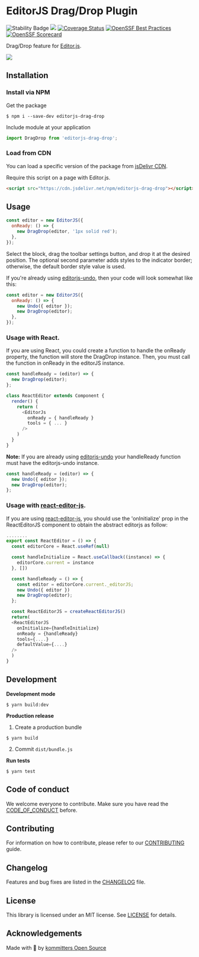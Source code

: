 # EditorJS Drag/Drop Plugin

![Stability Badge](https://img.shields.io/badge/stability-stable-green.svg)
![](https://badgen.net/badge/Editor.js/v2.0/blue)
[![Coverage Status](https://coveralls.io/repos/github/kommitters/editorjs-drag-drop/badge.svg)](https://coveralls.io/github/kommitters/editorjs-drag-drop)
[![OpenSSF Best Practices](https://bestpractices.coreinfrastructure.org/projects/6468/badge)](https://bestpractices.coreinfrastructure.org/projects/6468)
[![OpenSSF Scorecard](https://api.securityscorecards.dev/projects/github.com/kommitters/editorjs-drag-drop/badge)](https://api.securityscorecards.dev/projects/github.com/kommitters/editorjs-drag-drop)

Drag/Drop feature for [Editor.js](https://editorjs.io).

![](assets/demo.gif)

## Installation

### Install via NPM

Get the package

```shell
$ npm i --save-dev editorjs-drag-drop
```

Include module at your application

```javascript
import DragDrop from 'editorjs-drag-drop';
```

### Load from CDN

You can load a specific version of the package from [jsDelivr CDN](https://www.jsdelivr.com/package/npm/editorjs-drag-drop).

Require this script on a page with Editor.js.

```html
<script src="https://cdn.jsdelivr.net/npm/editorjs-drag-drop"></script>
```

## Usage

```javascript
const editor = new EditorJS({
  onReady: () => {
    new DragDrop(editor, '1px solid red');
  },
});
```

Select the block, drag the toolbar settings button, and drop it at the desired position. The optional second parameter adds styles to the indicator border; otherwise, the default border style value is used.

If you're already using [editorjs-undo](https://github.com/kommitters/editorjs-undo), then your code will look somewhat like this:

```javascript
const editor = new EditorJS({
  onReady: () => {
    new Undo({ editor });
    new DragDrop(editor);
  },
});
```
### Usage with React.

If you are using React, you could create a function to handle the onReady property, the function will store the DragDrop instance. Then, you must call the function in onReady in the editorJS instance.

```javascript
const handleReady = (editor) => {
  new DragDrop(editor);
};

class ReactEditor extends Component {
  render() {
    return (
      <EditorJs
        onReady = { handleReady }
        tools = { ... }
      />
    )
  }
}
```
**Note:** If you are already using [editorjs-undo](https://github.com/kommitters/editorjs-undo) your handleReady function must have the editorjs-undo instance.

```javascript
const handleReady = (editor) => {
  new Undo({ editor });
  new DragDrop(editor);
};

```
### Usage with [react-editor-js](https://github.com/Jungwoo-An/react-editor-js).

If you are using [react-editor-js](https://github.com/Jungwoo-An/react-editor-js), you should use the 'onInitialize' prop in the ReactEditorJS component to obtain the abstract editorjs as follow:

```javascript
........
export const ReactEditor = () => {
  const editorCore = React.useRef(null)

  const handleInitialize = React.useCallback((instance) => {
    editorCore.current = instance
  }, [])

  const handleReady = () => {
    const editor = editorCore.current._editorJS;
    new Undo({ editor })
    new DragDrop(editor);
  };

  const ReactEditorJS = createReactEditorJS()
  return(
  <ReactEditorJS
    onInitialize={handleInitialize}
    onReady = {handleReady}
    tools={....}
    defaultValue={....}
  />
  )
}
```

## Development

**Development mode**

```shell
$ yarn build:dev
```

**Production release**

1. Create a production bundle

```shell
$ yarn build
```

2. Commit `dist/bundle.js`

**Run tests**

```shell
$ yarn test
```

## Code of conduct
We welcome everyone to contribute. Make sure you have read the [CODE_OF_CONDUCT][coc] before.

## Contributing
For information on how to contribute, please refer to our [CONTRIBUTING][contributing] guide.

## Changelog
Features and bug fixes are listed in the [CHANGELOG][changelog] file.

## License
This library is licensed under an MIT license. See [LICENSE][license] for details.

## Acknowledgements
Made with 💙 by [kommitters Open Source](https://kommit.co)

[license]: https://github.com/kommitters/editorjs-drag-drop/blob/master/LICENSE
[coc]: https://github.com/kommitters/editorjs-drag-drop/blob/master/CODE_OF_CONDUCT.md
[changelog]: https://github.com/kommitters/editorjs-drag-drop/blob/master/CHANGELOG.md
[contributing]: https://github.com/kommitters/editorjs-drag-drop/blob/master/CONTRIBUTING.md
